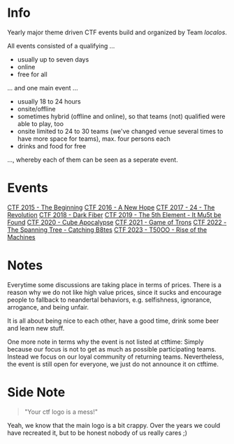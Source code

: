 # Info
Yearly major theme driven CTF events build and organized by Team _localos_.

All events consisted of a qualifying ...

- usually up to seven days
- online
- free for all

... and one main event ...

- usually 18 to 24 hours
- onsite/offline
- sometimes hybrid (offline and online), so that teams (not) qualified were able to play, too
- onsite limited to 24 to 30 teams (we've changed venue several times to have more space for teams), max. four persons each
- drinks and food for free

...,  whereby each of them can be seen as a seperate event.

# Events
[CTF 2015 - The Beginning](00_the_beginning/Readme.md)
[CTF 2016 - A New Hope](01_a_new_hope/Readme.md)
[CTF 2017 - 24 - The Revolution](02_24_the_revolution/Readme.md)
[CTF 2018 - Dark Fiber](03_dark_fiber/Readme.md)
[CTF 2019 - The 5th Element - It Mu5t be Found](04_the_5th_element_it_mu5t_be_found/Readme.md)
[CTF 2020 - Cube Apocalypse](05_cube_apocalypse/Readme.md)
[CTF 2021 - Game of Trons](06_game_of_trons/Readme.md)
[CTF 2022 - The Spanning Tree - Catching B8tes](07_the_spanning_tree_catching_b8tes/Readme.md)
[CTF 2023 - T50OO - Rise of the Machines](08_t50oo_rise_of_the_machines/Readme.md)

# Notes
Everytime some discussions are taking place in terms of prices. There is a reason why we do not	like high value prices, since it sucks and encourage people to fallback to neandertal behaviors, e.g. selfishness, ignorance, arrogance, and being unfair.

It is all about being nice to each other, have a good time, drink some beer and learn new stuff.

One more note in terms why the event is not listed at ctftime: Simply because our focus is not to get as much as possible participating teams. Instead we focus on our loyal community of returning teams. Nevertheless, the event is still open for everyone, we just do not announce it on ctftime.

# Side Note
>
> "Your ctf logo is a mess!"
>

Yeah, we know that the main logo is a bit crappy. Over the years we could have recreated it, but to be honest nobody of us really cares ;)

